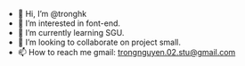 - 👋 Hi, I’m @tronghk
- 👀 I’m interested in font-end.
- 🌱 I’m currently learning SGU.
- 💞️ I’m looking to collaborate on project small.
- 📫 How to reach me gmail: trongnguyen.02.stu@gmail.com

<!---
tronghk/tronghk is a ✨ special ✨ repository because its `README.md` (this file) appears on your GitHub profile.
You can click the Preview link to take a look at your changes.
--->
